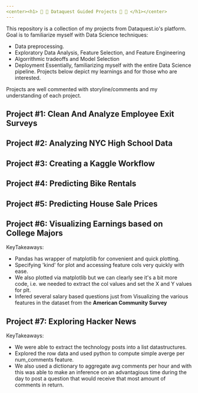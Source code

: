 ```yaml
---
<center><h1> 📍 📍 Dataquest Guided Projects 📍 📍 </h1></center>
---
```


This repository is a collection of my projects from Dataquest.io's platform. 
Goal is to familiarize myself with Data Science techniques:
* Data preprocessing.
* Exploratory Data Analysis, Feature Selection, and Feature Engineering
* Algorrithmic tradeoffs and Model Selection
* Deployment
Essentially, familiarizing myself with the entire Data Science pipeline.
Projects below depict my learnings and for those who are interested.

Projects are well commented with storyline/comments and my understanding of each project.

## Project #1: Clean And Analyze Employee Exit Surveys
## Project #2: Analyzing NYC High School Data
## Project #3: Creating a Kaggle Workflow
## Project #4: Predicting Bike Rentals
## Project #5: Predicting House Sale Prices
## Project #6: Visualizing Earnings based on College Majors
KeyTakeaways:
* Pandas has wrapper of matplotlib for convenient and quick plotting.
* Specifying 'kind' for plot and accessing feature cols very quickly with ease.
* We also plotted via matplotlib but we can clearly see it's a bit more code, i.e. we needed to extract the col values and set the X and Y values for plt.
* Infered several salary based questions just from Visualizing the various features in the dataset from the **American Community Survey**
## Project #7: Exploring Hacker News
KeyTakeaways:
* We were able to extract the technology posts into a list datastructures.
* Explored the row data and used python to compute simple averge per num_comments feature.
* We also used a dictionary to aggregate avg comments per hour and with this was able to make an inference on an advantagious time during the day to post a question that would receive that most amount of comments in return.
